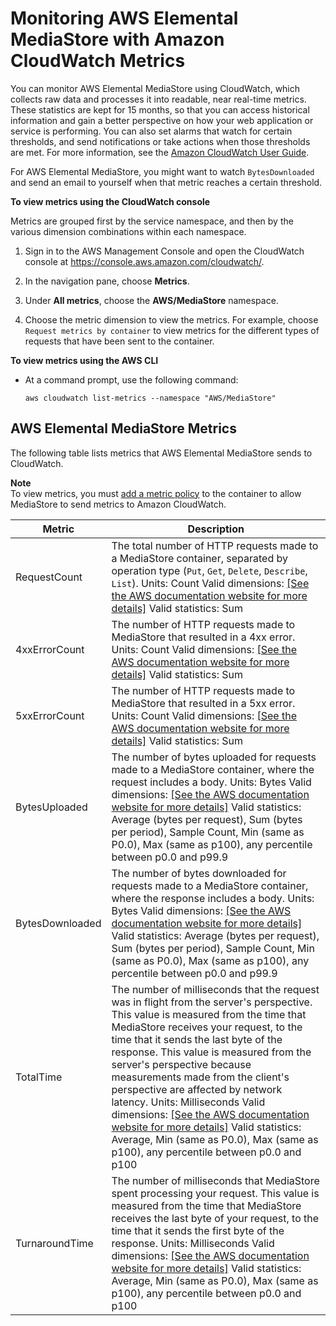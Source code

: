 # Monitoring AWS Elemental MediaStore with Amazon CloudWatch Metrics<a name="monitor-with-cloudwatch-metrics"></a>

You can monitor AWS Elemental MediaStore using CloudWatch, which collects raw data and processes it into readable, near real\-time metrics\. These statistics are kept for 15 months, so that you can access historical information and gain a better perspective on how your web application or service is performing\. You can also set alarms that watch for certain thresholds, and send notifications or take actions when those thresholds are met\. For more information, see the [Amazon CloudWatch User Guide](https://docs.aws.amazon.com/AmazonCloudWatch/latest/monitoring/)\.

For AWS Elemental MediaStore, you might want to watch `BytesDownloaded` and send an email to yourself when that metric reaches a certain threshold\.

**To view metrics using the CloudWatch console**

Metrics are grouped first by the service namespace, and then by the various dimension combinations within each namespace\.

1. Sign in to the AWS Management Console and open the CloudWatch console at [https://console\.aws\.amazon\.com/cloudwatch/](https://console.aws.amazon.com/cloudwatch/)\.

1. In the navigation pane, choose **Metrics**\.

1. Under **All metrics**, choose the **AWS/MediaStore** namespace\.

1. Choose the metric dimension to view the metrics\. For example, choose `Request metrics by container` to view metrics for the different types of requests that have been sent to the container\.

**To view metrics using the AWS CLI**
+ At a command prompt, use the following command:

  ```
  aws cloudwatch list-metrics --namespace "AWS/MediaStore"
  ```

## AWS Elemental MediaStore Metrics<a name="monitor-with-cloudwatch-metrics-for-mediastore"></a>

The following table lists metrics that AWS Elemental MediaStore sends to CloudWatch\.

**Note**  
To view metrics, you must [add a metric policy](policies-metric-add.md#policies-metric-add.title) to the container to allow MediaStore to send metrics to Amazon CloudWatch\.


| Metric | Description | 
| --- | --- | 
| RequestCount |  The total number of HTTP requests made to a MediaStore container, separated by operation type \(`Put`, `Get`, `Delete`, `Describe`, `List`\)\. Units: Count Valid dimensions:  [\[See the AWS documentation website for more details\]](http://docs.aws.amazon.com/mediastore/latest/ug/monitor-with-cloudwatch-metrics.html) Valid statistics: Sum  | 
| 4xxErrorCount |  The number of HTTP requests made to MediaStore that resulted in a 4xx error\. Units: Count Valid dimensions:  [\[See the AWS documentation website for more details\]](http://docs.aws.amazon.com/mediastore/latest/ug/monitor-with-cloudwatch-metrics.html) Valid statistics: Sum  | 
| 5xxErrorCount |  The number of HTTP requests made to MediaStore that resulted in a 5xx error\. Units: Count Valid dimensions: [\[See the AWS documentation website for more details\]](http://docs.aws.amazon.com/mediastore/latest/ug/monitor-with-cloudwatch-metrics.html) Valid statistics: Sum  | 
| BytesUploaded |  The number of bytes uploaded for requests made to a MediaStore container, where the request includes a body\. Units: Bytes Valid dimensions: [\[See the AWS documentation website for more details\]](http://docs.aws.amazon.com/mediastore/latest/ug/monitor-with-cloudwatch-metrics.html) Valid statistics: Average \(bytes per request\), Sum \(bytes per period\), Sample Count, Min \(same as P0\.0\), Max \(same as p100\), any percentile between p0\.0 and p99\.9  | 
| BytesDownloaded |  The number of bytes downloaded for requests made to a MediaStore container, where the response includes a body\. Units: Bytes Valid dimensions: [\[See the AWS documentation website for more details\]](http://docs.aws.amazon.com/mediastore/latest/ug/monitor-with-cloudwatch-metrics.html) Valid statistics: Average \(bytes per request\), Sum \(bytes per period\), Sample Count, Min \(same as P0\.0\), Max \(same as p100\), any percentile between p0\.0 and p99\.9  | 
| TotalTime |  The number of milliseconds that the request was in flight from the server's perspective\. This value is measured from the time that MediaStore receives your request, to the time that it sends the last byte of the response\. This value is measured from the server's perspective because measurements made from the client's perspective are affected by network latency\. Units: Milliseconds Valid dimensions: [\[See the AWS documentation website for more details\]](http://docs.aws.amazon.com/mediastore/latest/ug/monitor-with-cloudwatch-metrics.html) Valid statistics: Average, Min \(same as P0\.0\), Max \(same as p100\), any percentile between p0\.0 and p100  | 
| TurnaroundTime |  The number of milliseconds that MediaStore spent processing your request\. This value is measured from the time that MediaStore receives the last byte of your request, to the time that it sends the first byte of the response\. Units: Milliseconds Valid dimensions: [\[See the AWS documentation website for more details\]](http://docs.aws.amazon.com/mediastore/latest/ug/monitor-with-cloudwatch-metrics.html) Valid statistics: Average, Min \(same as P0\.0\), Max \(same as p100\), any percentile between p0\.0 and p100  | 